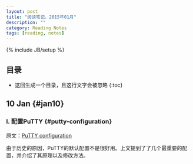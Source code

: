 ```yaml
---
layout: post
title: "阅读笔记，2015年01月"
description: ""
category: Reading Notes
tags: [reading, notes]
---
```

{% include JB/setup %}

## 目录 <!-- CONTENTS -->

* 这回生成一个目录，且这行文字会被忽略
{:toc}

## 10 Jan {#jan10}

### I. 配置PuTTY {#putty-configuration}

原文：[PuTTY configuration](http://blog.sanctum.geek.nz/putty-configuration/)

由于历史的原因，PuTTY的默认配置不是很好用。上文提到了了几个最重要的配置，并介绍了其原理以及修改方法。
